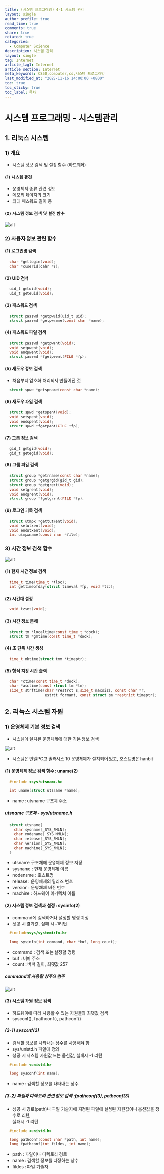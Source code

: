 ```yaml
---
title: (시스템 프로그래밍) 4-1 시스템 관리
layout: single
author_profile: true
read_time: true
comments: true
share: true
related: true
categories:
  - Computer Science
description: 시스템 관리
layout: single
tag: Internet
article_tag1: Internet
article_section: Internet
meta_keywords: CS50,computer,cs,시스템 프로그래밍
last_modified_at: "2022-11-16 14:00:00 +0800"
toc: true
toc_sticky: true
toc_label: 목차
---
```


# 시스템 프로그래밍 - 시스템관리

## 1. 리눅스 시스템

### 1) 개요

- 시스템 정보 검색 및 설정 함수 (하드웨어)

#### (1) 시스템 환경

- 운영체제 종류 관련 정보
- 메모리 페이지의 크기
- 최대 패스워드 길이 등

#### (2) 시스템 정보 검색 및 설정 함수

![alt](/assets/images/post/ComputerStudy/65.png)

### 2) 사용자 정보 관련 함수

#### (1) 로그인명 검색

```c
  char *getlogin(void);
  char *cuserid(cahr *s);
```

#### (2) UID 검색

```c
  uid_t getuid(void);
  uid_t geteuid(void);
```

#### (3) 패스워드 검색

```c
  struct passwd *getpwuid(uid_t uid);
  struct paaswd *getpwname(const char *name);
```

#### (4) 패스워드 파일 검색

```c
  struct passwd *getpwent(void);
  void setpwent(void);
  void endpwent(void);
  struct passwd *fgetpwent(FILE *fp);
```

#### (5) 새도우 정보 검색

- 처음부터 암호화 처리되서 만들어진 것

```c
  struct spwe *getspname(const char *name);
```

#### (6) 새도우 파일 검색

```c
  struct spwd *getspent(void);
  void setspent(void);
  void endspent(void);
  struct spwd *fgetpent(FILE *fp);
```

#### (7) 그룹 정보 검색

```c
  gid_t getgid(void);
  gid_t getegid(void);
```

#### (8) 그룹 파일 검색

```c
  struct group *getrname(const char *name);
  struct group *getgrgid(gid_t gid);
  struct group *getgrent(void);
  void setgrent(void);
  void endgrent(void);
  struct group *fgetgrent(FILE *fp);
```

#### (9) 로그인 기록 검색

```c
  struct utmpx *gettutxent(void);
  void setutxent(void);
  void endutxent(void);
  int utmpxname(const char *file);
```

### 3) 시간 정보 검색 함수

![alt](/assets/images/post/ComputerStudy/66.png)

#### (1) 현재 시간 정보 검색

```c
  time_t time(time_t *tloc);
  int gettimeofday(struct timeval *fp, void *tzp);
```

#### (2) 시간대 설정

```c
  void tzset(void);
```

#### (3) 시간 정보 분해

```c
  struct tm *localtime(const time_t *dock);
  struct tm *gmtime(const time_t *dock);
```

#### (4) 초 단위 시간 생성

```c
  time_t mktime(struct tmm *timeptr);
```

#### (5) 형식 지정 시간 출력

```c
  char *ctime(const time_t *dock);
  char *asctime(const struct tm *tm);
  size_t strftime(char *restrct s,size_t maxsize, const char *r,
                  estrit formant, const struct tm *restrict timeptr);
```

## 2. 리눅스 시스템 자원

### 1) 운영체제 기본 정보 검색

- 시스템에 설치된 운영체제에 대한 기본 정보 검색

![alt](/assets/images/post/ComputerStudy/67.png)

- 시스템은 인텔PC고 솔라시스 10 운영체제가 설치되어 있고, 호스트명은 hanbit

#### (1) 운영체제 정보 검색 함수 : uname(2)

```c
  #include <sys/utsname.h>

  int uname(struct utsname *name);
```

- name : utsname 구조체 주소

##### utsname 구조체 - sys/utsname.h

```c
  struct utsname{
    char sysname[_SYS_NMLN];
    char nodename[_SYS_NMLN];
    char release[_SYS_NMLN];
    char version[_SYS_NMLN];
    char machine[_SYS_NMLN];
  }
```

- utsname 구조체에 운영체제 정보 저장
- sysname : 현재 운영체제 이름
- nodename : 호스트명
- release : 운영체제의 릴리즈 번호
- version : 운영체제 버전 번호
- machine : 하드웨어 아키텍처 이름

#### (2) 시스템 정보 검색과 설정 : sysinfo(2)

- command에 검색하거나 설정할 명령 지정
- 성공 시 결과값, 실패 시 -1리턴

```c
  #include<sys/systeminfo.h>

  long sysinfo(int command, char *buf, long count);
```

- command : 검색 또는 설정할 명령
- buf : 버퍼 주소
- count : 버퍼 길이, 최댓값 257

##### command에 사용할 상주의 범주

![alt](/assets/images/post/ComputerStudy/68.png)

#### (3) 시스템 자원 정보 검색

- 하드웨어에 따라 사용할 수 있는 자원들의 최댓값 검색
- sysconf(), fpathconf(), pathconf()

##### (3-1) sysconf(3)

- 검색할 정보를 나타내는 상수를 사용해야 함
- sys/unistd.h 파일에 정의
- 성공 시 시스템 자원값 또는 옵션값, 실패시 -1 리턴

```c
  #include <unistd.h>

  long sysconf(int name);
```

- name : 검색할 정보를 나타내는 상수

##### (3-2) 파일과 디렉토리 관련 정보 검색 :fpathconf(3), pathconf(3)

- 성공 시 경로(path)나 파일 기술자에 지정된 파일에 설정된 자원값이나 옵션값을 정수로 리턴,  
  실패시 -1 리턴

```c
  #include <unistd.h>

  long pathconf(const char *path, int name);
  long fpathconf(int fildes, int name);
```

- path : 파일이나 디렉토리 경로
- name : 검색할 정보를 지정하는 상수
- fildes : 파일 기술자
